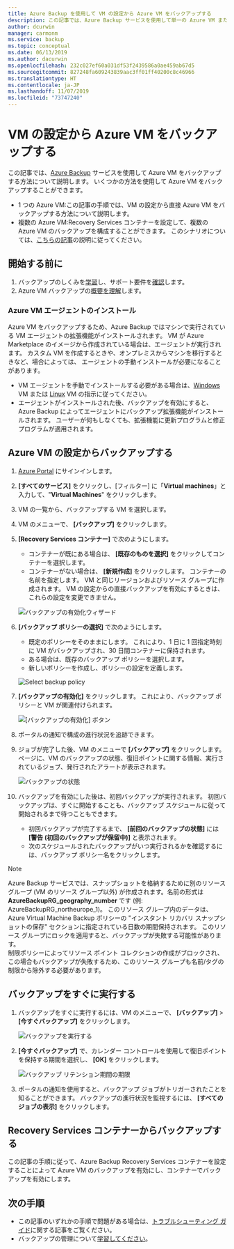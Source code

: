```yaml
---
title: Azure Backup を使用して VM の設定から Azure VM をバックアップする
description: この記事では、Azure Backup サービスを使用して単一の Azure VM または複数の Azure VM をバックアップする方法について説明します。
author: dcurwin
manager: carmonm
ms.service: backup
ms.topic: conceptual
ms.date: 06/13/2019
ms.author: dacurwin
ms.openlocfilehash: 232c027ef60a031df53f2439586a0ae459ab67d5
ms.sourcegitcommit: 827248fa609243839aac3ff01ff40200c8c46966
ms.translationtype: HT
ms.contentlocale: ja-JP
ms.lasthandoff: 11/07/2019
ms.locfileid: "73747240"
---
```

# <a name="back-up-an-azure-vm-from-the-vm-settings"></a>VM の設定から Azure VM をバックアップする

この記事では、[Azure Backup](backup-overview.md) サービスを使用して Azure VM をバックアップする方法について説明します。 いくつかの方法を使用して Azure VM をバックアップすることができます。

- 1 つの Azure VM:この記事の手順では、VM の設定から直接 Azure VM をバックアップする方法について説明します。
- 複数の Azure VM:Recovery Services コンテナーを設定して、複数の Azure VM のバックアップを構成することができます。 このシナリオについては、[こちらの記事](backup-azure-arm-vms-prepare.md)の説明に従ってください。

## <a name="before-you-start"></a>開始する前に

1. バックアップのしくみを[学習](backup-architecture.md#how-does-azure-backup-work)し、サポート要件を[確認](backup-support-matrix.md#azure-vm-backup-support)します。
2. Azure VM バックアップの[概要を理解](backup-azure-vms-introduction.md)します。

### <a name="azure-vm-agent-installation"></a>Azure VM エージェントのインストール

Azure VM をバックアップするため、Azure Backup ではマシンで実行されている VM エージェントの拡張機能がインストールされます。 VM が Azure Marketplace のイメージから作成されている場合は、エージェントが実行されます。 カスタム VM を作成するときや、オンプレミスからマシンを移行するときなど、場合によっては、 エージェントの手動インストールが必要になることがあります。

- VM エージェントを手動でインストールする必要がある場合は、[Windows](https://docs.microsoft.com/azure/virtual-machines/extensions/agent-windows) VM または [Linux](https://docs.microsoft.com/azure/virtual-machines/extensions/agent-linux) VM の指示に従ってください。
- エージェントがインストールされた後、バックアップを有効にすると、Azure Backup によってエージェントにバックアップ拡張機能がインストールされます。 ユーザーが何もしなくても、拡張機能に更新プログラムと修正プログラムが適用されます。

## <a name="back-up-from-azure-vm-settings"></a>Azure VM の設定からバックアップする

1. [Azure Portal](https://portal.azure.com/) にサインインします。
2. **[すべてのサービス]** をクリックし、[フィルター] に「**Virtual machines**」と入力して、"**Virtual Machines**" をクリックします。
3. VM の一覧から、バックアップする VM を選択します。
4. VM のメニューで、 **[バックアップ]** をクリックします。
5. **[Recovery Services コンテナー]** で次のようにします。
   - コンテナーが既にある場合は、 **[既存のものを選択]** をクリックしてコンテナーを選択します。
   - コンテナーがない場合は、 **[新規作成]** をクリックします。 コンテナーの名前を指定します。 VM と同じリージョンおよびリソース グループに作成されます。 VM の設定からの直接バックアップを有効にするときは、これらの設定を変更できません。

   ![バックアップの有効化ウィザード](./media/backup-azure-vms-first-look-arm/vm-menu-enable-backup-small.png)

6. **[バックアップ ポリシーの選択]** で次のようにします。

   - 既定のポリシーをそのままにします。 これにより、1 日に 1 回指定時刻に VM がバックアップされ、30 日間コンテナーに保持されます。
   - ある場合は、既存のバックアップ ポリシーを選択します。
   - 新しいポリシーを作成し、ポリシーの設定を定義します。  

   ![Select backup policy](./media/backup-azure-vms-first-look-arm/set-backup-policy.png)

7. **[バックアップの有効化]** をクリックします。 これにより、バックアップ ポリシーと VM が関連付けられます。

    ![[バックアップの有効化] ボタン](./media/backup-azure-vms-first-look-arm/vm-management-menu-enable-backup-button.png)

8. ポータルの通知で構成の進行状況を追跡できます。
9. ジョブが完了した後、VM のメニューで **[バックアップ]** をクリックします。 ページに、VM のバックアップの状態、復旧ポイントに関する情報、実行されているジョブ、発行されたアラートが表示されます。

   ![バックアップの状態](./media/backup-azure-vms-first-look-arm/backup-item-view-update.png)

10. バックアップを有効にした後は、初回バックアップが実行されます。 初回バックアップは、すぐに開始することも、バックアップ スケジュールに従って開始されるまで待つこともできます。
    - 初回バックアップが完了するまで、 **[前回のバックアップの状態]** には **[警告 (初回のバックアップが保留中)]** と表示されます。
    - 次のスケジュールされたバックアップがいつ実行されるかを確認するには、バックアップ ポリシー名をクリックします。

> [!NOTE]
> Azure Backup サービスでは、スナップショットを格納するために別のリソース グループ (VM のリソース グループ以外) が作成されます。名前の形式は **AzureBackupRG_geography_number** です (例: AzureBackupRG_northeurope_1)。 このリソース グループ内のデータは、Azure Virtual Machine Backup ポリシーの "インスタント リカバリ スナップショットの保存" セクションに指定されている日数の期間保持されます。 このリソース グループにロックを適用すると、バックアップが失敗する可能性があります。<br>
制限ポリシーによってリソース ポイント コレクションの作成がブロックされ、この場合もバックアップが失敗するため、このリソース グループも名前/タグの制限から除外する必要があります。

## <a name="run-a-backup-immediately"></a>バックアップをすぐに実行する

1. バックアップをすぐに実行するには、VM のメニューで、 **[バックアップ]**  >  **[今すぐバックアップ]** をクリックします。

    ![バックアップを実行する](./media/backup-azure-vms-first-look-arm/backup-now-update.png)

2. **[今すぐバックアップ]** で、カレンダー コントロールを使用して復旧ポイントを保持する期間を選択し、 **[OK]** をクリックします。

    ![バックアップ リテンション期間の期限](./media/backup-azure-vms-first-look-arm/backup-now-blade-calendar.png)

3. ポータルの通知を使用すると、バックアップ ジョブがトリガーされたことを知ることができます。 バックアップの進行状況を監視するには、 **[すべてのジョブの表示]** をクリックします。

## <a name="back-up-from-the-recovery-services-vault"></a>Recovery Services コンテナーからバックアップする

この記事の手順に従って、Azure Backup Recovery Services コンテナーを設定することによって Azure VM のバックアップを有効にし、コンテナーでバックアップを有効にします。

## <a name="next-steps"></a>次の手順

- この記事のいずれかの手順で問題がある場合は、[トラブルシューティング ガイド](backup-azure-vms-troubleshoot.md)に関する記事をご覧ください。
- バックアップの管理について[学習してください](backup-azure-manage-vms.md)。
